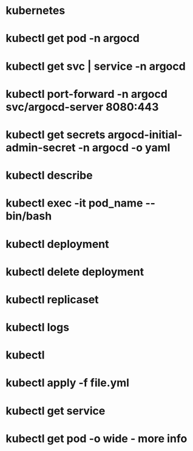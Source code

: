 # kubernetes

# kubectl get pod -n argocd

# kubectl get svc | service -n argocd

# kubectl port-forward -n argocd svc/argocd-server 8080:443

# kubectl get secrets argocd-initial-admin-secret -n argocd -o yaml

# kubectl describe

# kubectl exec -it pod_name -- bin/bash

# kubectl deployment

# kubectl delete deployment

# kubectl replicaset

# kubectl logs

# kubectl

# kubectl apply -f file.yml

# kubectl get service

# kubectl get pod -o wide - more info
